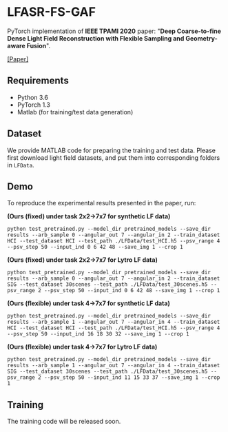 # LFASR-FS-GAF
PyTorch implementation of **IEEE TPAMI 2020** paper: "**Deep Coarse-to-fine Dense Light Field Reconstruction with Flexible Sampling and Geometry-aware Fusion**".

[[Paper]](https://ieeexplore.ieee.org/document/9204825)

## Requirements
- Python 3.6
- PyTorch 1.3
- Matlab (for training/test data generation)

## Dataset
We provide MATLAB code for preparing the training and test data. Please first download light field datasets, and put them into corresponding folders in `LFData`.

## Demo
To reproduce the experimental results presented in the paper, run:

**(Ours (fixed) under task 2x2&rarr;7x7 for synthetic LF data)**
```
python test_pretrained.py --model_dir pretrained_models --save_dir results --arb_sample 0 --angular_out 7 --angular_in 2 --train_dataset HCI --test_dataset HCI --test_path ./LFData/test_HCI.h5 --psv_range 4 --psv_step 50 --input_ind 0 6 42 48 --save_img 1 --crop 1
```
**(Ours (fixed) under task 2x2&rarr;7x7 for Lytro LF data)**
```
python test_pretrained.py --model_dir pretrained_models --save_dir results --arb_sample 0 --angular_out 7 --angular_in 2 --train_dataset SIG --test_dataset 30scenes --test_path ./LFData/test_30scenes.h5 --psv_range 2 --psv_step 50 --input_ind 0 6 42 48 --save_img 1 --crop 1
```
**(Ours (flexible) under task 4&rarr;7x7 for synthetic LF data)**
```
python test_pretrained.py --model_dir pretrained_models --save_dir results --arb_sample 1 --angular_out 7 --angular_in 4 --train_dataset HCI --test_dataset HCI --test_path ./LFData/test_HCI.h5 --psv_range 4 --psv_step 50 --input_ind 16 18 30 32 --save_img 1 --crop 1
```
**(Ours (flexible) under task 4&rarr;7x7 for Lytro LF data)**
```
python test_pretrained.py --model_dir pretrained_models --save_dir results --arb_sample 1 --angular_out 7 --angular_in 4 --train_dataset SIG --test_dataset 30scenes --test_path ./LFData/test_30scenes.h5 --psv_range 2 --psv_step 50 --input_ind 11 15 33 37 --save_img 1 --crop 1
```

## Training
The training code will be released soon.
